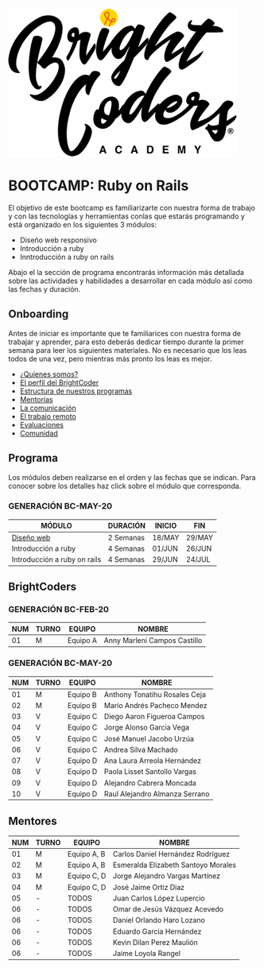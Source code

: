 ![BrightCoders Logo](../../imgs/logo-bc.png)
# BOOTCAMP: Ruby on Rails

El objetivo de este bootcamp es familiarizarte con nuestra forma de trabajo y con las tecnologías y herramientas conlas que estarás programando y está organizado en los siguientes 3 módulos:

- Diseño web responsivo
- Introducción a ruby 
- Inntroducción a ruby on rails

Abajo el la sección de programa encontrarás información más detallada sobre las actividades y habilidades a desarrollar en cada módulo así como las fechas y duración.

## Onboarding

Antes de iniciar es importante que te familiarices con nuestra forma de trabajar y aprender, para esto deberás dedicar tiempo durante la primer semana para leer los siguientes materiales. No es necesario que los leas todos de una vez, pero mientras más pronto los leas es mejor.

- [¿Quienes somos?](https://drive.google.com/open?id=1vr-GDYcB-qjci7Oq-KI6VWHToroXs4L1874NcYBNF8g)
- [El perfil del BrightCoder](https://drive.google.com/open?id=1C5Gut5UMXexDBXWYGc6TlWUMZHPUaQV7DJ7xRoWx4ew)
- [Estructura de nuestros programas](https://docs.google.com/presentation/d/14M-O8sZ_0YE-0ZRxxDCocnC29GLsknFa1jBjLDxE5VM/edit?usp=sharing)
- [Mentorías](https://docs.google.com/presentation/d/1ZwDieVoIh-JcfbSZvytfeY0agqJ8PEAhabMIdKXqN-I/edit?usp=sharing)
- [La comunicación](https://docs.google.com/presentation/d/1_K6WIJIdVWzQ7-NeN-Zz8_3bxrdccsdJJJXZWS-bGNE/edit?usp=sharing)
- [El trabajo remoto](https://docs.google.com/presentation/d/1RaC5KWMHg084a_8Rt2EGUGpavQIPVHXqjxJDCVLgXUI/edit?usp=sharing)
- [Evaluaciones](https://docs.google.com/presentation/d/1o3RDLf_3UIBipsApRipKpoQp6OCuRxaxRYOS4dZv8fc/edit?usp=sharing)
- [Comunidad](https://docs.google.com/presentation/d/12gh99UKgI9d8VTvb7EIOIeBB_ysMCG-RXpovq4x7QgQ/edit?usp=sharing)

## Programa

Los módulos deben realizarse en el orden y las fechas que se indican. Para conocer sobre los detalles haz click sobre el módulo que corresponda.

### GENERACIÓN BC-MAY-20

MÓDULO | DURACIÓN | INICIO | FIN
---    | ---  | --- | ---
[Diseño web](https://github.com/magma-labs/BrightCoders/tree/master/bootcamp/ruby-on-rails/web-design) | 2 Semanas | 18/MAY | 29/MAY
Introducción a ruby | 4 Semanas  | 01/JUN | 26/JUN
Introducción a ruby on rails | 4 Semanas | 29/JUN | 24/JUL

## BrightCoders

### GENERACIÓN BC-FEB-20

NUM |  TURNO | EQUIPO | NOMBRE
--- | ---| --- | --
 01 | M | Equipo A | Anny Marleni Campos Castillo
 
### GENERACIÓN BC-MAY-20

NUM |  TURNO | EQUIPO | NOMBRE
--- | ---| --- | --
 01 | M | Equipo B | Anthony Tonatihu Rosales Ceja
 02 | M | Equipo B |  Mario Andrés Pacheco Mendez
 03 | V | Equipo C | Diego Aaron Figueroa Campos
 04 | V | Equipo C |Jorge Alonso Garcia Vega
 05 | V | Equipo C |José Manuel Jacobo Urzúa
 06 | V | Equipo C |Andrea Silva Machado
 07 | V | Equipo D |Ana Laura Arreola Hernández
 08 | V | Equipo D |Paola Lisset Santollo Vargas
 09 | V | Equipo D |Alejandro Cabrera Moncada
 10 | V | Equipo D |Raul Alejandro Almanza Serrano
  
  ## Mentores
  
NUM |  TURNO | EQUIPO | NOMBRE
--- | ---| --- | --
  01 | M | Equipo A, B | Carlos Daniel Hernández Rodríguez
  02 | M | Equipo A, B | Esmeralda Elizabeth Santoyo Morales
  03 | M | Equipo C, D | Jorge Alejandro Vargas Martínez 
  04 | M | Equipo C, D | José Jaime Ortiz Diaz
  05 | - | TODOS | Juan Carlos López Lupercio
  06 | - | TODOS | Omar de Jesús Vázquez Acevedo
  06 | - | TODOS | Daniel Orlando Haro Lozano
  06 | - | TODOS | Eduardo Garcia Hernández
  06 | - | TODOS | Kevin Dilan Perez Maulión
  06 | - | TODOS | Jaime Loyola Rangel
  
  
